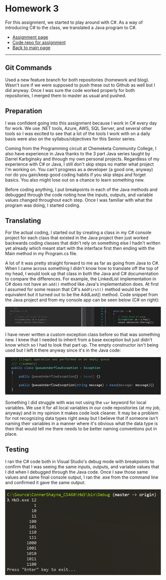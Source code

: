 # Homework 3
For this assignment, we started to play around with C#. As a way of introducing C# to the class, we translated a Java program to C#. 

* [Assignment page](http://www.wou.edu/~morses/classes/cs46x/assignments/HW3_1819.html)
* [Code repo for assignment](https://github.com/shaynuhcon/ConnerShayna_CS460/tree/master/HW3)
* [Back to main page](../README.md)

---

## Git Commands
Used a new feature branch for both repositories (homework and blog). Wasn't sure if we were supposed to push these out to Github as well but I did anyway. Once I was sure the code worked properly for both repositories, I merged them to master as usual and pushed.

## Preparation
I was confident going into this assignment because I work in C# every day for work. We use .NET tools, Azure, AWS, SQL Server, and several other tools so I was excited to see that a lot of the tools I work with on a daily basis were also on the syllabus/objectives for this Senior series.

Coming from the Programming circuit at Chemeketa Community College, I also have experience in Java thanks to the 3 part Java series taught by Darrel Karbginsky and through my own personal projects. Regardless of my experience with C# or Java, I still don't skip steps no matter what project I'm working on. You can't progress as a developer (a good one, anyway) nor do you gain/keep good coding habits if you skip steps and forget basics. You also might lose out on a chance to learn something new.

Before coding anything, I put breakpoints in each of the Java methods and debugged through the code noting how the inputs, outputs, and variable values changed throughout each step. Once I was familiar with what the program was doing, I started coding. 

## Translating 
For the actual coding, I started out by creating a class in my C# console project for each class that existed in the Java project then just worked backwards coding classes that didn't rely on something else I hadn't written yet already which meant start with the interface first then ending with the Main method in my Program.cs file. 

A lot of it was pretty straight forward to me as far as going from Java to C#. When I came across something I didn't know how to translate off the top of my head, I would look up that class in both the Java and C# documentation to compare the differences. For example, the LinkedList implementation in C# does not have an ```add()``` method like Java's implementation does. At first I assumed for some reason that C#'s ```AddFirst()``` method would be the equivalent but it turned out to be the AddLast() method. Code snippet from the Java project and from my console app can be seen below (C# on right):

![Add method](addmethod.PNG)

I have never written a custom exception class before so that was something new. I knew that I needed to inherit from a base exception but just didn't know which so I had to look that part up. The empty constructor isn't being used but I left it there anyway since it's in the Java code:

![Exception class](exceptionclass.PNG)


Something I did struggle with was not using the ```var``` keyword for local variables. We use it for all local variables in our code repositories (at my job, anyway) and in my opinion it makes code look cleaner. It may be a problem for not recognizing data types right away but I believe that if someone isn't naming their variables in a manner where it's obvious what the data type is then that would tell me there needs to be better naming conventions put in place.

## Testing
I ran the C# code both in Visual Studio's debug mode with breakpoints to confirm that I was seeing the same inputs, outputs, and variable values that I did when I debugged through the Java code. Once I saw those same values and same final console output, I ran the .exe from the command line and confirmed it gave the same output:

![Execute program](commandline.PNG)
